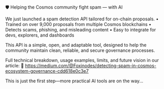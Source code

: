 🛡️ Helping the Cosmos community fight spam — with AI

We just launched a spam detection API tailored for on-chain proposals.
• Trained on over 9,000 proposals from multiple Cosmos blockchains
• Detects scams, phishing, and misleading content
• Easy to integrate for devs, explorers, and dashboards

This API is a simple, open, and adaptable tool, designed to help the community maintain clean, reliable, and secure governance processes.

Full technical breakdown, usage examples, limits, and future vision in our article: 🔗 https://medium.com/@Foxinodes/detecting-spam-in-cosmos-ecosystem-governance-cdd618e0c3e7

This is just the first step—more practical AI tools are on the way...